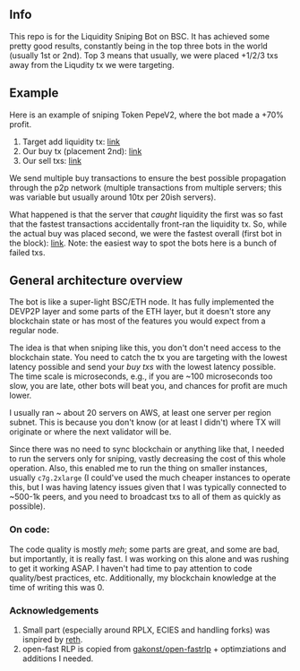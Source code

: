 ## Info

This repo is for the Liquidity Sniping Bot on BSC. It has achieved some pretty good results, constantly being in the top three bots in the world (usually 1st or 2nd). 
Top 3 means that usually, we were placed +1/2/3 txs away from the Liqudity tx we were targeting.

## Example
Here is an example of sniping Token PepeV2, where the bot made a +70% profit.
1. Target add liquidity tx: [link](https://bscscan.com/tx/0x0cf8d7cf02a0059cc6d4c9ebef0d6c9f60d6c8fd2386d8b0c196ffb7773ecf33)
2. Our buy tx (placement 2nd): [link](https://bscscan.com/tx/0x1c891a2b48e9ecd6fd9a77eb2553533d43d1f503ddd5b9d39d781b3cefef5e06)
3. Our sell txs: [link](https://bscscan.com/token/0x08068904d055d5933036b0c4afba400498c662eb?a=0x44f7f6773b6889c9ac013ad63bf2d84a9346387b)

We send multiple buy transactions to ensure the best possible propagation through the p2p network (multiple transactions from multiple servers; this was variable but usually around 10tx per 20ish servers). 

What happened is that the server that _caught_ liquidity the first was so fast that the fastest transactions accidentally front-ran the liquidity tx. So, while the actual buy was placed second, we were the fastest overall (first bot in the block): [link](https://bscscan.com/txs?block=28635021&p=9). 
Note: the easiest way to spot the bots here is a bunch of failed txs. 

## General architecture overview

The bot is like a super-light BSC/ETH node. It has fully implemented the DEVP2P layer and some parts of the ETH layer, but it doesn't store any blockchain state or has most of the features you would expect from a regular node.

The idea is that when sniping like this, you don't don't need access to the blockchain state. You need to catch the tx you are targeting with the lowest latency possible and send your _buy txs_ with the lowest latency possible. The time scale is microseconds, e.g., if you are ~100 microseconds too slow, you are late, other bots will beat you, and chances for profit are much lower. 


I usually ran ~ about 20 servers on AWS, at least one server per region subnet. This is because you don't know (or at least I didn't) where TX will originate or where the next validator will be. 

Since there was no need to sync blockchain or anything like that, I needed to run the servers only for sniping, vastly decreasing the cost of this whole operation. Also, this enabled me to run the thing on smaller instances, usually `c7g.2xlarge` (I could've used the much cheaper instances to operate this, but I was having latency issues given that I was typically connected to ~500-1k peers, and you need to broadcast txs to all of them as quickly as possible).



### On code:
The code quality is mostly _meh_; some parts are great, and some are bad, but importantly, it is really fast. 
I was working on this alone and was rushing to get it working ASAP. I haven't had time to pay attention to code quality/best practices, etc. 
Additionally, my blockchain knowledge at the time of writing this was 0. 

### Acknowledgements
1. Small part (especially around RPLX, ECIES and handling forks) was isnpired by [reth](https://github.com/paradigmxyz/reth). 
2. open-fast RLP is copied from [gakonst/open-fastrlp](https://github.com/gakonst/open-fastrlp) + optimziations and additions I needed.

 
